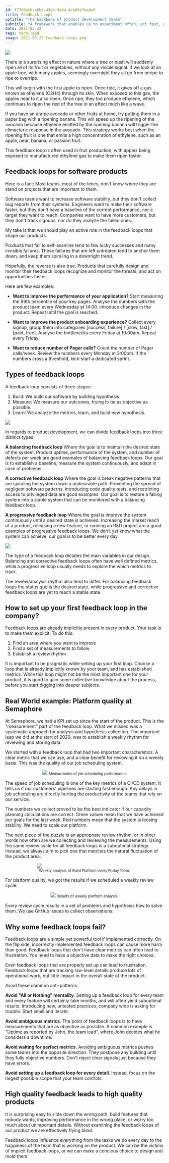 ```yaml
---
id: f7788acb-e6ba-43eb-9a4a-4ce86e7ee4e0
title: Feedback Loops
uptitle: "The backbone of product development teams"
subtitle: "A framework that enables us to experiment often, act fast, and to make <br>high-quality decisions independently."
date: 2021-03-22
tags: tech-lead
image: 2021-03-22-feedback-loops.png
---
```


<img src="https://www.homesciencetools.com/content/images/assets/FruitRipenStep4.jpg">

There is a surprising effect in nature where a tree or bush will suddenly ripen
all of its fruit or vegetables, without any visible signal. If we look at an
apple tree, with many apples, seemingly overnight they all go from unripe to
ripe to overripe.

This will begin with the first apple to ripen. Once ripe, it gives off a gas
known as ethylene (C2H4) through its skin. When exposed to this gas, the apples
near to it also ripen. Once ripe, they too produce ethylene, which continues to
ripen the rest of the tree in an effect much like a wave.

If you have an unripe avocado or other fruits at home, try putting them in a
paper bag with a ripening banana. This will speed up the ripening of the avocado
because ethylene emitted by the ripening banana will trigger the climacteric
response in the avocado. This strategy works best when the ripening fruit is one
that emits a high concentration of ethylene, such as an apple, pear, banana,
or passion fruit.

This feedback loop is often used in fruit production, with apples being exposed
to manufactured ethylene gas to make them ripen faster.

## Feedback loops for software products

Here is a fact: Most teams, most of the times, don't know where they are
stand on projects that are important to them.

Software teams want to increase software stability, but they don't collect bug
reports from their systems. Engineers want to make their software faster, but
they don't have a baseline of the current performance, nor a target they want to
reach. Companies want to have more customers, but they don't track signups, nor
do they analyze the failed ones.

My take is that we should play an active role in the feedback loops that shape
our products.

Products that fail to self-examine tend to few lucky successes and many
invisible failures. These failures that are left untreated tend to anchor them
down, and keep them spiraling in a downright trend.

Hopefully, the reverse is also true. Products that carefully design and
monitor their feedback loops recognize and monitor the threats, and act on
opportunities faster.

Here are few examples:

- **Want to improve the performance of your application?** Start measuring the
  99th percentile of your key pages. Analyse the numbers with the product team
  every Wednesday at 14:00. Introduce changes in the product. Repeat until the
  goal is reached.

- **Want to improve the product onboarding experience?** Collect every signup,
  group them into categories [success, failure] / [slow, fast] / [paid, free].
  Analyse the bottlenecks every Friday at 10:00am. Repeat every Friday.

- **Want to reduce number of Pager calls?** Count the number of Pager calls/week.
  Review the numbers every Monday at 3:00pm. If the numbers cross a threshold,
  kick-start a dedicated sprint.

## Types of feedback loops

A feedback loop consists of three stages:

1. Build: We build our software by building hypothesis.
2. Measure: We measure our outcomes, trying to be as objective as possible.
3. Learn: We analyze the metrics, learn, and build new hypothesis.

<img src="/images/2021-03-22-feedback-loops.png">

In regards to product development, we can divide feedback loops into three
distinct types:

**A balancing feedback loop** Where the goal is to maintain the desired state
of the system. Product uptime, performance of the system, and number of defects
per week are good examples of balancing feedback loops. Our goal is to establish
a baseline, measure the system continuously, and adapt in case of problems.

**A corrective feedback loop** Where the goal is break negative patterns that
are spiraling the system down a undesirable path. Preventing the spread of
negligent software patterns, introducing code quality tests, and restricting
access to privileged data are good examples. Our goal is to restore a failing
system into a stable system that can be monitored with a balancing feedback
loop.

**A progressive feedback loop** Where the goal is improve the system
continuously until a desired state is achieved. Increasing the market reach of
a product, releasing a new feature, or running an R&D project are a good
examples of progressive feedback loops. We don't yet know what the system can
achieve, our goal is to be better every day.

<img src="/images/2021-03-22-feedback-loop-types.png">

The type of a feedback loop dictates the main variables in our design. Balancing
and corrective feedback loops often have well defined metrics, while a
progressive loop usually needs to explore the which metrics to track.

The review/analysis rhythm also tend to differ. For balancing feedback loops the
status quo is the desired state, while progressive and corrective feedback loops
are yet to reach a stable state.

## How to set up your first feedback loop in the company?

Feedback loops are already implicitly present in every product. Your task is to
make them explicit. To do this:

1. Find an area where you want to improve
2. Find a set of measurements to follow
3. Establish a review rhythm

It is important to be pragmatic while setting up your first loop. Choose a loop
that is already implicitly known by your team, and has established metrics.
While this loop might not be the most important one for your product, it is good
to gain some collective knowledge about the process, before you start digging
into deeper subjects.

## Real World example: Platform quality at Semaphore

At Semaphore, we had a KPI set up since the start of the product. This is the
"measurement" part of the feedback loop. What we missed was a systematic
approach for analysis and hypothesis collection. The important leap we did at
the start of 2020, was to establish a weekly rhythm for reviewing and storing
data.

We started with a feedback loop that had two important characteristics. A clear
metric that we can use, and a clear benefit for reviewing it on a weekly basis.
This was the quality of our job scheduling system.

<p style="text-align: center;">
  <img src="/images/2021-03-22-feedback-loop-metrics.png">
  <small style="margin-top: -5px;">Measurments of job scheduling performance</small>
</p>

The speed of job scheduling is one of the key metrics of a CI/CD system. It
tells us if our customers' pipelines are starting fast enough. Any delays in job
scheduling are directly hurting the productivity of the teams that rely on our
service.

The numbers we collect proved to be the best indicator if our capacity planning
calculations are correct. Green values mean that we have achieved our goals for
the last week. Red numbers mean that the system is loosing stability. We need
to scale our platform.

The next piece of the puzzle is an appropriate review rhythm, or in other words
how often are we collecting and reviewing the measurements. Using the same
review cycle for all feedback loops is a suboptimal strategy. Instead, we always
aim to pick one that matches the natural fluctuation of the product area.

<p style="text-align: center;">
  <img src="/images/2021-03-22-feedback-loop-rhythm.png" style="max-width: 60%; display: block; margin: auto;">
  <small>Weekly analysis of Build Platform every Friday 10am.</small>
</p>

For platform quality, we got the results if we scheduled a weekly review cycle.

<p style="text-align: center;">
  <img src="/images/2021-03-22-feedback-loop-tasks.png">
  <small>Results of weekly platform analysis.</small>
</p>

Every review cycle results in a set of problems and hypothesis how to solve
them. We use GitHub issues to collect observations.

## Why some feedback loops fail?

Feedback loops are a simple yet powerful tool if implemented correctly. On the
flip side, incorrectly implemented feedback loops can cause more harm than good.
Feedback loops that don't have clear metrics can often lead to frustration. You
need to have a objective data to make the right choices.

Even feedback loops that are properly set up can lead to frustration. Feedback
loops that are tracking low-level details produce lots of operational work, but
little impact in the overall state of the product.

Avoid these common anti-patterns:

**Avoid "All or Nothing" mentality**. Setting up a feedback loop for every
  team and every feature will certainly take months, and will often yield
  suboptimal results. Introducing new, untested practices, company wide is
  asking for trouble. Start small and iterate.

**Avoid ambiguous metrics**. The point of feedback loops is to have
  measurements that are as objective as possible. A common example is "Uptime
  as reported by John, the team lead", where John decides what he considers a
  downtime.

**Avoid waiting for perfect metrics**. Avoiding ambiguous metrics pushes some
  teams into the opposite direction. They postpone any building until they
  fully objective numbers. Don't reject clear signals just because they have
  errors.

**Avoid setting up a feedback loop for every detail**. Instead, focus on the
  largest possible scope that your team controls.

## High quality feedback leads to high quality products

It is surprising easy to slide down the wrong path, build features that nobody
wants, improving performance in the wrong place, or worry too much about
unimportant details. Without examining the feedback loops of our product we are
effectively flying blind.

Feedback loops influence everything from the tasks we do every day to the
happiness of the team that is working on the product. We can be the victims of
implicit feedback loops, or we can make a concious choice to design and mold
them.

